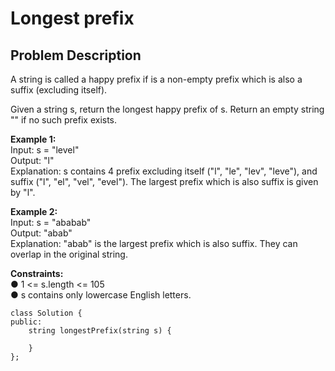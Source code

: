 # Longest prefix
## Problem Description
A string is called a happy prefix if is a non-empty prefix which is also a suffix (excluding itself).

Given a string s, return the longest happy prefix of s. Return an empty string "" if no such prefix exists.
 
**Example 1:** <br>
Input: s = "level" <br>
Output: "l" <br>
Explanation: s contains 4 prefix excluding itself ("l", "le", "lev", "leve"), and suffix ("l", "el", "vel", "evel"). The largest prefix which is also suffix is given by "l". <br>

**Example 2:** <br>
Input: s = "ababab" <br>
Output: "abab" <br>
Explanation: "abab" is the largest prefix which is also suffix. They can overlap in the original string. <br>

 
**Constraints:** <br>
●	1 <= s.length <= 105 <br>
●	s contains only lowercase English letters. <br>

```
class Solution {
public:
    string longestPrefix(string s) {
        
    }
};
```